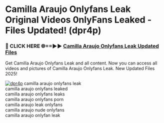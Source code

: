 # Camilla Araujo Onlyfans Leak Original Videos 0nlyFans Leaked - Files Updated! (dpr4p)

<h3>🔴 CLICK HERE 🌐==►► <a href="https://tinyurl.com/4seja8ks" rel="nofollow">Camilla Araujo Onlyfans Leak Updated Files</a></h3>

Get Camilla Araujo Onlyfans Leak and all content. Now you can access all videos and pictures of Camilla Araujo Onlyfans Leak. New Updated Files 2025!

[![dpr4p](https://i.imgur.com/EWjZXRe.gif)](https://tinyurl.com/4seja8ks)
camilla araujo onlyfans leak<br>
camilla araujo onlyfans leaked<br>
camilla araujo onlyfans leaks<br>
camilla araujo onlyfans porn<br>
camilla araujo leak onlyfans<br>
camilla araujo nude onlyfans<br>
camilla araujo onlyfan leak